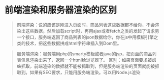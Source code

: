 # 前端渲染和服务器渲染的区别
>前端渲染：说的应该是刚进入页面时，商品列表这些数据都不给你，不会渲染出这些数据。然后加载script时，再用ajax或者fetch之类的发起了请求另一个接口，服务端返回了商品列表的json数据给你，你在js中用模板引擎之类的技术，把这些数据拼成html字符串插入到Dom里。  

> 服务端渲染：服务端用php的smarty模板或者java的jsp，把页面的商品列表信息渲染出来了，返回一个html给浏览器了。
区别：如果页面要求被蜘蛛抓取，前端渲染的数据就不能被抓取到，但是服务端渲染的页面就能被抓取到。如果有SEO要求，只能用服务端渲染。可以用Node.js渲染